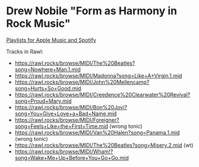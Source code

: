 # Drew Nobile "Form as Harmony in Rock Music"

[Playlists for Apple Music and Spotify](https://global.oup.com/us/companion.websites/9780190948368/ch1/)

Tracks in Rawl:

- https://rawl.rocks/browse/MIDI/The%20Beatles?song=Nowhere+Man.1.mid
- https://rawl.rocks/browse/MIDI/Madonna?song=Like+A+Virgin.1.mid
- https://rawl.rocks/browse/MIDI/John%20Mellencamp?song=Hurts+So+Good.mid
- https://rawl.rocks/browse/MIDI/Creedence%20Clearwater%20Revival?song=Proud+Mary.mid
- https://rawl.rocks/browse/MIDI/Bon%20Jovi?song=You+Give+Love+a+Bad+Name.mid
- https://rawl.rocks/browse/MIDI/Foreigner?song=Feels+Like+the+First+Time.mid (wrong tonic)
- https://rawl.rocks/browse/MIDI/Van%20Halen?song=Panama.1.mid (wrong tonic)
- https://rawl.rocks/browse/MIDI/The%20Beatles?song=Misery.2.mid (wt)
- https://rawl.rocks/browse/MIDI/Wham!?song=Wake+Me+Up+Before+You+Go+Go.mid
